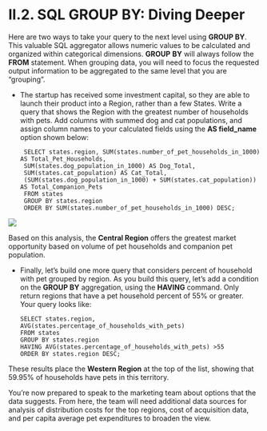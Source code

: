 #  II.2. SQL GROUP BY: Diving Deeper

Here are two ways to take your query to the next level using **GROUP BY**. This valuable SQL aggregator allows numeric values to be calculated and organized within categorical dimensions. **GROUP** **BY** will always follow the **FROM** statement. When grouping data, you will need to focus the requested output information to be aggregated to the same level that you are “grouping”.


- The startup has received some investment capital, so they are able to launch their product into a Region, rather than a few States. Write a query that shows the Region with the greatest number of households with pets. Add columns with summed dog and cat populations, and assign column names to your calculated fields using the **AS field_name** option shown below:

       SELECT states.region, SUM(states.number_of_pet_households_in_1000) AS Total_Pet_Households,
       SUM(states.dog_population_in_1000) AS Dog_Total,
       SUM(states.cat_population) AS Cat_Total,
       (SUM(states.dog_population_in_1000) + SUM(states.cat_population)) AS Total_Companion_Pets
       FROM states
       GROUP BY states.region
       ORDER BY SUM(states.number_of_pet_households_in_1000) DESC;


![](https://d2mxuefqeaa7sj.cloudfront.net/s_B1A66F7274B7AF6872B989BAACEC7E575795488BB4EB5975F6281C527EDF1962_1515387298167_file.png)


Based on this analysis, the **Central Region** offers the greatest market opportunity based on volume of pet households and companion pet population.


- Finally, let’s build one more query that considers percent of household with pet grouped by region. As you build this query, let’s add a condition on the **GROUP BY** aggregation, using the **HAVING** command. Only return regions that have a pet household percent of 55% or greater. Your query looks like:

      SELECT states.region, AVG(states.percentage_of_households_with_pets)
      FROM states
      GROUP BY states.region
      HAVING AVG(states.percentage_of_households_with_pets) >55
      ORDER BY states.region DESC;

These results place the **Western Region** at the top of the list, showing that 59.95% of households have pets in this territory.

You’re now prepared to speak to the marketing team about options that the data suggests. From here, the team will need additional data sources for analysis of distribution costs for the top regions, cost of acquisition data, and per capita average pet expenditures to broaden the view.


